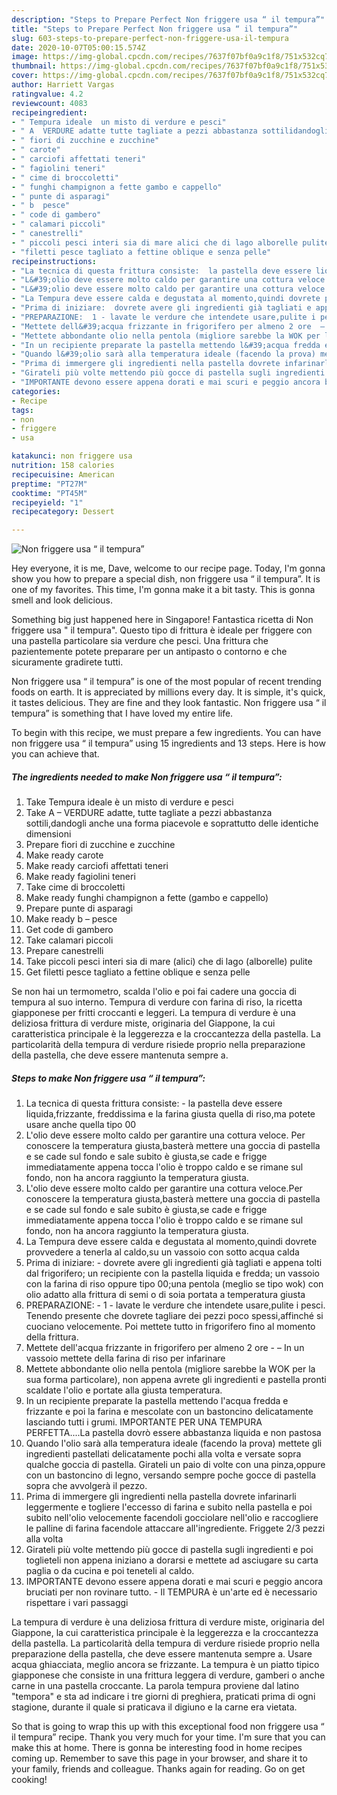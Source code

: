 ```yaml
---
description: "Steps to Prepare Perfect Non friggere usa “ il tempura”"
title: "Steps to Prepare Perfect Non friggere usa “ il tempura”"
slug: 603-steps-to-prepare-perfect-non-friggere-usa-il-tempura
date: 2020-10-07T05:00:15.574Z
image: https://img-global.cpcdn.com/recipes/7637f07bf0a9c1f8/751x532cq70/non-friggere-usa-il-tempura-recipe-main-photo.jpg
thumbnail: https://img-global.cpcdn.com/recipes/7637f07bf0a9c1f8/751x532cq70/non-friggere-usa-il-tempura-recipe-main-photo.jpg
cover: https://img-global.cpcdn.com/recipes/7637f07bf0a9c1f8/751x532cq70/non-friggere-usa-il-tempura-recipe-main-photo.jpg
author: Harriett Vargas
ratingvalue: 4.2
reviewcount: 4083
recipeingredient:
- " Tempura ideale  un misto di verdure e pesci"
- " A  VERDURE adatte tutte tagliate a pezzi abbastanza sottilidandogli anche una forma piacevole e soprattutto delle identiche dimensioni"
- " fiori di zucchine e zucchine"
- " carote"
- " carciofi affettati teneri"
- " fagiolini teneri"
- " cime di broccoletti"
- " funghi champignon a fette gambo e cappello"
- " punte di asparagi"
- " b  pesce"
- " code di gambero"
- " calamari piccoli"
- " canestrelli"
- " piccoli pesci interi sia di mare alici che di lago alborelle pulite"
- "filetti pesce tagliato a fettine oblique e senza pelle"
recipeinstructions:
- "La tecnica di questa frittura consiste:  la pastella deve essere liquida,frizzante, freddissima e la farina giusta quella di riso,ma potete usare anche quella tipo 00"
- "L&#39;olio deve essere molto caldo per garantire una cottura veloce. Per conoscere la temperatura giusta,basterà mettere una goccia di pastella e se cade sul fondo e sale subito è giusta,se cade e frigge immediatamente appena tocca l&#39;olio è troppo caldo e se rimane sul fondo, non ha ancora raggiunto la temperatura giusta."
- "L&#39;olio deve essere molto caldo per garantire una cottura veloce.Per conoscere la temperatura giusta,basterà mettere una goccia di pastella e se cade sul fondo e sale subito è giusta,se cade e frigge immediatamente appena tocca l&#39;olio è troppo caldo e se rimane sul fondo, non ha ancora raggiunto la temperatura giusta."
- "La Tempura deve essere calda e degustata al momento,quindi dovrete provvedere a tenerla al caldo,su un vassoio con sotto acqua calda"
- "Prima di iniziare:  dovrete avere gli ingredienti già tagliati e appena tolti dal frigorifero; un recipiente con la pastella liquida e fredda; un vassoio con la farina di riso oppure tipo 00;una pentola (meglio se tipo wok) con olio adatto alla frittura di semi o di soia portata a temperatura giusta"
- "PREPARAZIONE:  1 - lavate le verdure che intendete usare,pulite i pesci. Tenendo presente che dovrete tagliare dei pezzi poco spessi,affinché si cuociano velocemente. Poi mettete tutto in frigorifero fino al momento della frittura."
- "Mettete dell&#39;acqua frizzante in frigorifero per almeno 2 ore  – In un vassoio mettete della farina di riso per infarinare"
- "Mettete abbondante olio nella pentola (migliore sarebbe la WOK per la sua forma particolare), non appena avrete gli ingredienti e pastella pronti scaldate l&#39;olio e portate alla giusta temperatura."
- "In un recipiente preparate la pastella mettendo l&#39;acqua fredda e frizzante e poi la farina e mescolate con un bastoncino delicatamente lasciando tutti i grumi. IMPORTANTE PER UNA TEMPURA PERFETTA....La pastella dovrò essere abbastanza liquida e non pastosa"
- "Quando l&#39;olio sarà alla temperatura ideale (facendo la prova) mettete gli ingredienti pastellati delicatamente pochi alla volta e versate sopra qualche goccia di pastella. Girateli un paio di volte con una pinza,oppure con un bastoncino di legno, versando sempre poche gocce di pastella sopra che avvolgerà il pezzo."
- "Prima di immergere gli ingredienti nella pastella dovrete infarinarli leggermente e togliere l&#39;eccesso di farina e subito nella pastella e poi subito nell&#39;olio velocemente facendoli gocciolare nell&#39;olio e raccogliere le palline di farina facendole attaccare all&#39;ingrediente. Friggete 2/3 pezzi alla volta"
- "Girateli più volte mettendo più gocce di pastella sugli ingredienti e poi toglieteli non appena iniziano a dorarsi e mettete ad asciugare su carta paglia o da cucina e poi teneteli al caldo."
- "IMPORTANTE devono essere appena dorati e mai scuri e peggio ancora bruciati per non rovinare tutto.  Il TEMPURA è un&#39;arte ed è necessario rispettare i vari passaggi"
categories:
- Recipe
tags:
- non
- friggere
- usa

katakunci: non friggere usa 
nutrition: 158 calories
recipecuisine: American
preptime: "PT27M"
cooktime: "PT45M"
recipeyield: "1"
recipecategory: Dessert

---
```



![Non friggere usa “ il tempura”](https://img-global.cpcdn.com/recipes/7637f07bf0a9c1f8/751x532cq70/non-friggere-usa-il-tempura-recipe-main-photo.jpg)

Hey everyone, it is me, Dave, welcome to our recipe page. Today, I'm gonna show you how to prepare a special dish, non friggere usa “ il tempura”. It is one of my favorites. This time, I'm gonna make it a bit tasty. This is gonna smell and look delicious.

Something big just happened here in Singapore! Fantastica ricetta di Non friggere usa &#34; il tempura&#34;. Questo tipo di frittura è ideale per friggere con una pastella particolare sia verdure che pesci. Una frittura che pazientemente potete preparare per un antipasto o contorno e che sicuramente gradirete tutti.

Non friggere usa “ il tempura” is one of the most popular of recent trending foods on earth. It is appreciated by millions every day. It is simple, it's quick, it tastes delicious. They are fine and they look fantastic. Non friggere usa “ il tempura” is something that I have loved my entire life.


To begin with this recipe, we must prepare a few ingredients. You can have non friggere usa “ il tempura” using 15 ingredients and 13 steps. Here is how you can achieve that.

<!--inarticleads1-->

##### The ingredients needed to make Non friggere usa “ il tempura”:

1. Take  Tempura ideale è un misto di verdure e pesci
1. Take  A – VERDURE adatte, tutte tagliate a pezzi abbastanza sottili,dandogli anche una forma piacevole e soprattutto delle identiche dimensioni
1. Prepare  fiori di zucchine e zucchine
1. Make ready  carote
1. Make ready  carciofi affettati teneri
1. Make ready  fagiolini teneri
1. Take  cime di broccoletti
1. Make ready  funghi champignon a fette (gambo e cappello)
1. Prepare  punte di asparagi
1. Make ready  b – pesce
1. Get  code di gambero
1. Take  calamari piccoli
1. Prepare  canestrelli
1. Take  piccoli pesci interi sia di mare (alici) che di lago (alborelle) pulite
1. Get filetti pesce tagliato a fettine oblique e senza pelle


Se non hai un termometro, scalda l&#39;olio e poi fai cadere una goccia di tempura al suo interno. Tempura di verdure con farina di riso, la ricetta giapponese per fritti croccanti e leggeri. La tempura di verdure è una deliziosa frittura di verdure miste, originaria del Giappone, la cui caratteristica principale è la leggerezza e la croccantezza della pastella. La particolarità della tempura di verdure risiede proprio nella preparazione della pastella, che deve essere mantenuta sempre a. 

<!--inarticleads2-->

##### Steps to make Non friggere usa “ il tempura”:

1. La tecnica di questa frittura consiste: -  la pastella deve essere liquida,frizzante, freddissima e la farina giusta quella di riso,ma potete usare anche quella tipo 00
1. L&#39;olio deve essere molto caldo per garantire una cottura veloce. Per conoscere la temperatura giusta,basterà mettere una goccia di pastella e se cade sul fondo e sale subito è giusta,se cade e frigge immediatamente appena tocca l&#39;olio è troppo caldo e se rimane sul fondo, non ha ancora raggiunto la temperatura giusta.
1. L&#39;olio deve essere molto caldo per garantire una cottura veloce.Per conoscere la temperatura giusta,basterà mettere una goccia di pastella e se cade sul fondo e sale subito è giusta,se cade e frigge immediatamente appena tocca l&#39;olio è troppo caldo e se rimane sul fondo, non ha ancora raggiunto la temperatura giusta.
1. La Tempura deve essere calda e degustata al momento,quindi dovrete provvedere a tenerla al caldo,su un vassoio con sotto acqua calda
1. Prima di iniziare: -  dovrete avere gli ingredienti già tagliati e appena tolti dal frigorifero; un recipiente con la pastella liquida e fredda; un vassoio con la farina di riso oppure tipo 00;una pentola (meglio se tipo wok) con olio adatto alla frittura di semi o di soia portata a temperatura giusta
1. PREPARAZIONE: -  1 - lavate le verdure che intendete usare,pulite i pesci. Tenendo presente che dovrete tagliare dei pezzi poco spessi,affinché si cuociano velocemente. Poi mettete tutto in frigorifero fino al momento della frittura.
1. Mettete dell&#39;acqua frizzante in frigorifero per almeno 2 ore -  – In un vassoio mettete della farina di riso per infarinare
1. Mettete abbondante olio nella pentola (migliore sarebbe la WOK per la sua forma particolare), non appena avrete gli ingredienti e pastella pronti scaldate l&#39;olio e portate alla giusta temperatura.
1. In un recipiente preparate la pastella mettendo l&#39;acqua fredda e frizzante e poi la farina e mescolate con un bastoncino delicatamente lasciando tutti i grumi. IMPORTANTE PER UNA TEMPURA PERFETTA....La pastella dovrò essere abbastanza liquida e non pastosa
1. Quando l&#39;olio sarà alla temperatura ideale (facendo la prova) mettete gli ingredienti pastellati delicatamente pochi alla volta e versate sopra qualche goccia di pastella. Girateli un paio di volte con una pinza,oppure con un bastoncino di legno, versando sempre poche gocce di pastella sopra che avvolgerà il pezzo.
1. Prima di immergere gli ingredienti nella pastella dovrete infarinarli leggermente e togliere l&#39;eccesso di farina e subito nella pastella e poi subito nell&#39;olio velocemente facendoli gocciolare nell&#39;olio e raccogliere le palline di farina facendole attaccare all&#39;ingrediente. Friggete 2/3 pezzi alla volta
1. Girateli più volte mettendo più gocce di pastella sugli ingredienti e poi toglieteli non appena iniziano a dorarsi e mettete ad asciugare su carta paglia o da cucina e poi teneteli al caldo.
1. IMPORTANTE devono essere appena dorati e mai scuri e peggio ancora bruciati per non rovinare tutto.  - Il TEMPURA è un&#39;arte ed è necessario rispettare i vari passaggi


La tempura di verdure è una deliziosa frittura di verdure miste, originaria del Giappone, la cui caratteristica principale è la leggerezza e la croccantezza della pastella. La particolarità della tempura di verdure risiede proprio nella preparazione della pastella, che deve essere mantenuta sempre a. Usare acqua ghiacciata, meglio ancora se frizzante. La tempura è un piatto tipico giapponese che consiste in una frittura leggera di verdure, gamberi o anche carne in una pastella croccante. La parola tempura proviene dal latino &#34;tempora&#34; e sta ad indicare i tre giorni di preghiera, praticati prima di ogni stagione, durante il quale si praticava il digiuno e la carne era vietata. 

So that is going to wrap this up with this exceptional food non friggere usa “ il tempura” recipe. Thank you very much for your time. I'm sure that you can make this at home. There is gonna be interesting food in home recipes coming up. Remember to save this page in your browser, and share it to your family, friends and colleague. Thanks again for reading. Go on get cooking!
